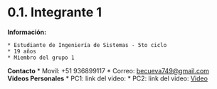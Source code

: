 # 0.1. Integrante 1

**Información:**

    * Estudiante de Ingeniería de Sistemas - 5to ciclo
    * 19 años
    * Miembro del grupo 1

**Contacto**
    * Movil: +51 936899117
    * Correo: becueva749@gmail.com
**Videos Personales**
    * PC1: link del video:
    * PC2: link del video: [Video](https://youtu.be/udcEXdYs08A)
